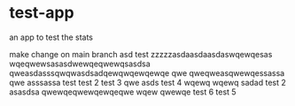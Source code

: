 # test-app
an app to test the stats

make change on main branch
asd
test
zzzzzasdaasdaasdaswqewqesas 
wqeqwewsasasdwewqeqwewqsasdsa
qweasdasssqwqwasdsadqewqwqewqewqe
qwe qweqweasqwewqessassa
qwe asssassa
test
test 2
test 3
qwe
asds
test 4
wqewq
wqewq
sadad
test 2
asasdsa
qwewqeqwewqewqeqwe
wqew
qwewqe
test 6
test 5
